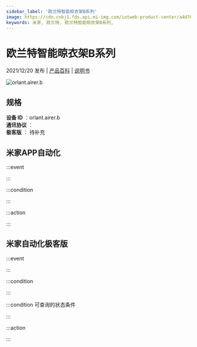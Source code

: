 ```yaml
---
sidebar_label: '欧兰特智能晾衣架B系列'
image: https://cdn.cnbj1.fds.api.mi-img.com/iotweb-product-center/a4d70d80ca2caea024d192a58dcef9ac_1635473376291.png?GalaxyAccessKeyId=AKVGLQWBOVIRQ3XLEW&Expires=9223372036854775807&Signature=oc4Wa6NoorsLF70sNJEYHSad9Wg=
keywords: 米家, 欧兰特, 欧兰特智能晾衣架B系列, 
---
```

# 欧兰特智能晾衣架B系列

2021/12/20 发布 | [产品百科](https://home.mi.com/webapp/content/baike/product/index.html?model=orlant.airer.b/) | [说明书](https://home.mi.com/views/introduction.html?model=orlant.airer.b&region=cn)

![orlant.airer.b](https://cdn.cnbj1.fds.api.mi-img.com/iotweb-product-center/a4d70d80ca2caea024d192a58dcef9ac_1635473376291.png?GalaxyAccessKeyId=AKVGLQWBOVIRQ3XLEW&Expires=9223372036854775807&Signature=oc4Wa6NoorsLF70sNJEYHSad9Wg=)

## 规格  
> 
**设备 ID** ：orlant.airer.b  
**通讯协议** ：  
**极客版**  ： 待补充 


## 米家APP自动化  

:::event  

:::

:::condition  

:::

:::action   

:::

## 米家自动化极客版  

:::event  

:::

:::condition  

:::

:::condition 可查询的状态条件  

:::

:::action  

:::

        
